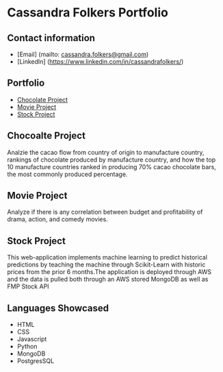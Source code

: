 # Cassandra Folkers Portfolio

## Contact information
* [Email] (mailto: cassandra.folkers@gmail.com)
* [LinkedIn] (https://www.linkedin.com/in/cassandrafolkers/)

## Portfolio
* [Chocolate Project](#Chocolate-Project)
* [Movie Project](#Movie-Project)  
* [Stock Project](#Stock-Project)


## Chocoalte Project
Analzie the cacao flow from country of origin to manufacture country, rankings of chocolate produced by manufacture country, and how the top 10 manufacture countries ranked in producing 70% cacao chocolate bars, the most commonly produced percentage. 


## Movie Project
Analyze if there is any correlation between budget and profitability of drama, action, and comedy movies.


## Stock Project
This web-application implements machine learning to predict historical predictions by teaching the machine through Scikit-Learn with historic prices from the prior 6 months.The application is deployed through AWS and the data is pulled both through an AWS stored MongoDB as well as FMP Stock API


## Languages Showcased
* HTML
* CSS
* Javascript
* Python
* MongoDB
* PostgresSQL
